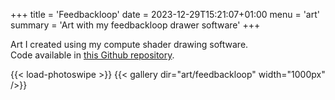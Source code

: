 +++
title = 'Feedbackloop'
date = 2023-12-29T15:21:07+01:00
menu = 'art'
summary = 'Art with my feedbackloop drawer software'
+++

Art I created using my compute shader drawing software.  
Code available in [this Github repository](https://github.com/angelocarly/feedbackloop).

{{< load-photoswipe >}}
{{< gallery dir="art/feedbackloop" width="1000px" />}}
